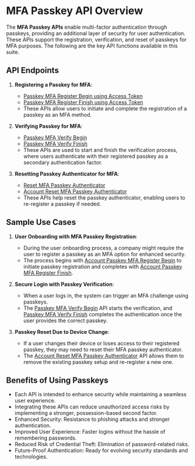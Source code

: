 # MFA Passkey API Overview

The **MFA Passkey APIs** enable multi-factor authentication through passkeys, providing an additional layer of security for user authentication. These APIs support the registration, verification, and reset of passkeys for MFA purposes. The following are the key API functions available in this suite.

## API Endpoints

1. **Registering a Passkey for MFA**:
   - [Passkey MFA Register Begin using Access Token](/api/v2/customer-identity-api/multi-factor-authentication/passkey/passkey-mfa-register-begin-using-access-token/)
   - [Passkey MFA Register Finish using Access Token](/api/v2/customer-identity-api/multi-factor-authentication/passkey/passkey-mfa-register-finish-using-access-token/)
   - These APIs allow users to initiate and complete the registration of a passkey as an MFA method.

2. **Verifying Passkey for MFA**:
   - [Passkey MFA Verify Begin](/api/v2/customer-identity-api/multi-factor-authentication/passkey/passkey-mfa-verify-begin/)
   - [Passkey MFA Verify Finish](/api/v2/customer-identity-api/multi-factor-authentication/passkey/passkey-mfa-verify-finish/)
   - These APIs are used to start and finish the verification process, where users authenticate with their registered passkey as a secondary authentication factor.

3. **Resetting Passkey Authenticator for MFA**:
   - [Reset MFA Passkey Authenticator](/api/v2/customer-identity-api/multi-factor-authentication/passkey/reset-mfa-passkey-authenticator/)
   - [Account Reset MFA Passkey Authenticator](/api/v2/customer-identity-api/multi-factor-authentication/passkey/account-reset-mfa-passkey-authenticator/)
   - These APIs help reset the passkey authenticator, enabling users to re-register a passkey if needed.

## Sample Use Cases

1. **User Onboarding with MFA Passkey Registration**:
   - During the user onboarding process, a company might require the user to register a passkey as an MFA option for enhanced security.
   - The process begins with [Account Passkey MFA Register Begin](/api/v2/customer-identity-api/multi-factor-authentication/passkey/account-passkey-mfa-register-begin/) to initiate passkey registration and completes with [Account Passkey MFA Register Finish](/api/v2/customer-identity-api/multi-factor-authentication/passkey/account-passkey-mfa-register-finish/).

2. **Secure Login with Passkey Verification**:
   - When a user logs in, the system can trigger an MFA challenge using passkeys.
   - The [Passkey MFA Verify Begin](/api/v2/customer-identity-api/multi-factor-authentication/passkey/passkey-mfa-verify-begin/) API starts the verification, and [Passkey MFA Verify Finish](/api/v2/customer-identity-api/multi-factor-authentication/passkey/passkey-mfa-verify-finish/) completes the authentication once the user provides the correct passkey.

3. **Passkey Reset Due to Device Change**:
   - If a user changes their device or loses access to their registered passkey, they may need to reset their MFA passkey authenticator.
   - The [Account Reset MFA Passkey Authenticator](/api/v2/customer-identity-api/multi-factor-authentication/passkey/account-reset-mfa-passkey-authenticator/) API allows them to remove the existing passkey setup and re-register a new one.

## Benefits of Using Passkeys

- Each API is intended to enhance security while maintaining a seamless user experience.
- Integrating these APIs can reduce unauthorized access risks by implementing a stronger, possession-based second factor.
- Enhanced Security: Resistance to phishing attacks and stronger authentication.
- Improved User Experience: Faster logins without the hassle of remembering passwords.
- Reduced Risk of Credential Theft: Elimination of password-related risks.
- Future-Proof Authentication: Ready for evolving security standards and technologies.
